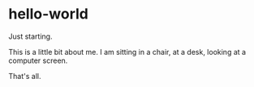 # hello-world
Just starting.

This is a little bit about me. I am sitting in a chair, at a desk, looking at a computer screen.

That's all.
